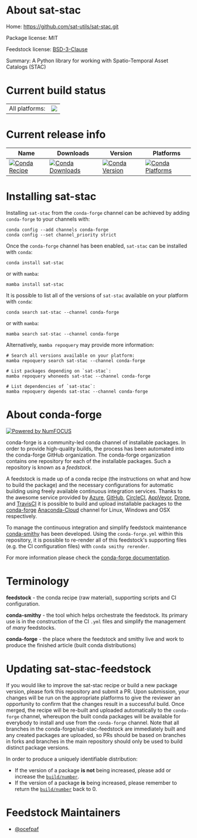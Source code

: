 About sat-stac
==============

Home: https://github.com/sat-utils/sat-stac.git

Package license: MIT

Feedstock license: [BSD-3-Clause](https://github.com/conda-forge/sat-stac-feedstock/blob/main/LICENSE.txt)

Summary: A Python library for working with Spatio-Temporal Asset Catalogs (STAC)

Current build status
====================


<table><tr><td>All platforms:</td>
    <td>
      <a href="https://dev.azure.com/conda-forge/feedstock-builds/_build/latest?definitionId=6959&branchName=main">
        <img src="https://dev.azure.com/conda-forge/feedstock-builds/_apis/build/status/sat-stac-feedstock?branchName=main">
      </a>
    </td>
  </tr>
</table>

Current release info
====================

| Name | Downloads | Version | Platforms |
| --- | --- | --- | --- |
| [![Conda Recipe](https://img.shields.io/badge/recipe-sat--stac-green.svg)](https://anaconda.org/conda-forge/sat-stac) | [![Conda Downloads](https://img.shields.io/conda/dn/conda-forge/sat-stac.svg)](https://anaconda.org/conda-forge/sat-stac) | [![Conda Version](https://img.shields.io/conda/vn/conda-forge/sat-stac.svg)](https://anaconda.org/conda-forge/sat-stac) | [![Conda Platforms](https://img.shields.io/conda/pn/conda-forge/sat-stac.svg)](https://anaconda.org/conda-forge/sat-stac) |

Installing sat-stac
===================

Installing `sat-stac` from the `conda-forge` channel can be achieved by adding `conda-forge` to your channels with:

```
conda config --add channels conda-forge
conda config --set channel_priority strict
```

Once the `conda-forge` channel has been enabled, `sat-stac` can be installed with `conda`:

```
conda install sat-stac
```

or with `mamba`:

```
mamba install sat-stac
```

It is possible to list all of the versions of `sat-stac` available on your platform with `conda`:

```
conda search sat-stac --channel conda-forge
```

or with `mamba`:

```
mamba search sat-stac --channel conda-forge
```

Alternatively, `mamba repoquery` may provide more information:

```
# Search all versions available on your platform:
mamba repoquery search sat-stac --channel conda-forge

# List packages depending on `sat-stac`:
mamba repoquery whoneeds sat-stac --channel conda-forge

# List dependencies of `sat-stac`:
mamba repoquery depends sat-stac --channel conda-forge
```


About conda-forge
=================

[![Powered by
NumFOCUS](https://img.shields.io/badge/powered%20by-NumFOCUS-orange.svg?style=flat&colorA=E1523D&colorB=007D8A)](https://numfocus.org)

conda-forge is a community-led conda channel of installable packages.
In order to provide high-quality builds, the process has been automated into the
conda-forge GitHub organization. The conda-forge organization contains one repository
for each of the installable packages. Such a repository is known as a *feedstock*.

A feedstock is made up of a conda recipe (the instructions on what and how to build
the package) and the necessary configurations for automatic building using freely
available continuous integration services. Thanks to the awesome service provided by
[Azure](https://azure.microsoft.com/en-us/services/devops/), [GitHub](https://github.com/),
[CircleCI](https://circleci.com/), [AppVeyor](https://www.appveyor.com/),
[Drone](https://cloud.drone.io/welcome), and [TravisCI](https://travis-ci.com/)
it is possible to build and upload installable packages to the
[conda-forge](https://anaconda.org/conda-forge) [Anaconda-Cloud](https://anaconda.org/)
channel for Linux, Windows and OSX respectively.

To manage the continuous integration and simplify feedstock maintenance
[conda-smithy](https://github.com/conda-forge/conda-smithy) has been developed.
Using the ``conda-forge.yml`` within this repository, it is possible to re-render all of
this feedstock's supporting files (e.g. the CI configuration files) with ``conda smithy rerender``.

For more information please check the [conda-forge documentation](https://conda-forge.org/docs/).

Terminology
===========

**feedstock** - the conda recipe (raw material), supporting scripts and CI configuration.

**conda-smithy** - the tool which helps orchestrate the feedstock.
                   Its primary use is in the construction of the CI ``.yml`` files
                   and simplify the management of *many* feedstocks.

**conda-forge** - the place where the feedstock and smithy live and work to
                  produce the finished article (built conda distributions)


Updating sat-stac-feedstock
===========================

If you would like to improve the sat-stac recipe or build a new
package version, please fork this repository and submit a PR. Upon submission,
your changes will be run on the appropriate platforms to give the reviewer an
opportunity to confirm that the changes result in a successful build. Once
merged, the recipe will be re-built and uploaded automatically to the
`conda-forge` channel, whereupon the built conda packages will be available for
everybody to install and use from the `conda-forge` channel.
Note that all branches in the conda-forge/sat-stac-feedstock are
immediately built and any created packages are uploaded, so PRs should be based
on branches in forks and branches in the main repository should only be used to
build distinct package versions.

In order to produce a uniquely identifiable distribution:
 * If the version of a package **is not** being increased, please add or increase
   the [``build/number``](https://docs.conda.io/projects/conda-build/en/latest/resources/define-metadata.html#build-number-and-string).
 * If the version of a package **is** being increased, please remember to return
   the [``build/number``](https://docs.conda.io/projects/conda-build/en/latest/resources/define-metadata.html#build-number-and-string)
   back to 0.

Feedstock Maintainers
=====================

* [@ocefpaf](https://github.com/ocefpaf/)

